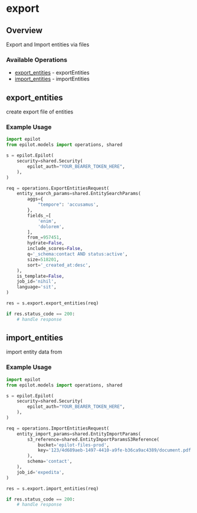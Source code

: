 # export

## Overview

Export and Import entities via files

### Available Operations

* [export_entities](#export_entities) - exportEntities
* [import_entities](#import_entities) - importEntities

## export_entities

create export file of entities

### Example Usage

```python
import epilot
from epilot.models import operations, shared

s = epilot.Epilot(
    security=shared.Security(
        epilot_auth="YOUR_BEARER_TOKEN_HERE",
    ),
)

req = operations.ExportEntitiesRequest(
    entity_search_params=shared.EntitySearchParams(
        aggs={
            "tempore": 'accusamus',
        },
        fields_=[
            'enim',
            'dolorem',
        ],
        from_=957451,
        hydrate=False,
        include_scores=False,
        q='_schema:contact AND status:active',
        size=518201,
        sort='_created_at:desc',
    ),
    is_template=False,
    job_id='nihil',
    language='sit',
)

res = s.export.export_entities(req)

if res.status_code == 200:
    # handle response
```

## import_entities

import entity data from

### Example Usage

```python
import epilot
from epilot.models import operations, shared

s = epilot.Epilot(
    security=shared.Security(
        epilot_auth="YOUR_BEARER_TOKEN_HERE",
    ),
)

req = operations.ImportEntitiesRequest(
    entity_import_params=shared.EntityImportParams(
        s3_reference=shared.EntityImportParamsS3Reference(
            bucket='epilot-files-prod',
            key='123/4d689aeb-1497-4410-a9fe-b36ca9ac4389/document.pdf',
        ),
        schema='contact',
    ),
    job_id='expedita',
)

res = s.export.import_entities(req)

if res.status_code == 200:
    # handle response
```
